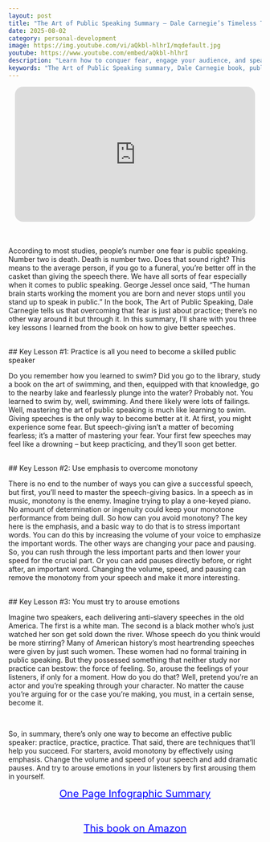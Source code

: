 ```yaml
---
layout: post
title: "The Art of Public Speaking Summary – Dale Carnegie’s Timeless Tips for Communication"
date: 2025-08-02
category: personal-development
image: https://img.youtube.com/vi/aQkbl-hlhrI/mqdefault.jpg
youtube: https://www.youtube.com/embed/aQkbl-hlhrI
description: "Learn how to conquer fear, engage your audience, and speak with confidence using Dale Carnegie’s proven public speaking techniques."
keywords: "The Art of Public Speaking summary, Dale Carnegie book, public speaking tips, overcome fear of speaking, improve communication skills"
---
```


<div style="display: flex; justify-content: center; margin-bottom: 20px;">
  <div style="aspect-ratio: 16 / 9; width: 95%; max-width: 700px; position: relative;">
    <iframe 
      src="https://www.youtube.com/embed/aQkbl-hlhrI"
      title="The Art of Public Speaking Summary – Dale Carnegie’s Timeless Tips for Confident Communication"
      allowfullscreen
      frameborder="0"
      style="position: absolute; inset: 0; width: 100%; height: 100%; border-radius: 16px;">
    </iframe>
  </div>
</div>

<div style="height: 15px;"></div>
<!-- ..................................................................... -->

According to most studies, people’s number one fear is public speaking. Number two is death. Death is number two. Does that sound right? This means to the average person, if you go to a funeral, you’re better off in the casket than giving the speech there. We have all sorts of fear especially when it comes to public speaking. George Jessel once said, “The human brain starts working the moment you are born and never stops until you stand up to speak in public.” In the book, The Art of Public Speaking, Dale Carnegie tells us that overcoming that fear is just about practice; there’s no other way around it but through it. In this summary, I’ll share with you three key lessons I learned from the book on how to give better speeches.


<br>
## Key Lesson #1: Practice is all you need to become a skilled public speaker


Do you remember how you learned to swim? Did you go to the library, study a book on the art of swimming, and then, equipped with that knowledge, go to the nearby lake and fearlessly plunge into the water? Probably not. You learned to swim by, well, swimming. And there likely were lots of failings. Well, mastering the art of public speaking is much like learning to swim. Giving speeches is the only way to become better at it. At first, you might experience some fear. But speech-giving isn’t a matter of becoming fearless; it’s a matter of mastering your fear. Your first few speeches may feel like a drowning – but keep practicing, and they’ll soon get better.



<br>
## Key Lesson #2: Use emphasis to overcome monotony


There is no end to the number of ways you can give a successful speech, but first, you’ll need to master the speech-giving basics. In a speech as in music, monotony is the enemy. Imagine trying to play a one-keyed piano. No amount of determination or ingenuity could keep your monotone performance from being dull. So how can you avoid monotony? The key here is the emphasis, and a basic way to do that is to stress important words. You can do this by increasing the volume of your voice to emphasize the important words. The other ways are changing your pace and pausing. So, you can rush through the less important parts and then lower your speed for the crucial part. Or you can add pauses directly before, or right after, an important word. Changing the volume, speed, and pausing can remove the monotony from your speech and make it more interesting.



<br>
## Key Lesson #3: You must try to arouse emotions


Imagine two speakers, each delivering anti-slavery speeches in the old America. The first is a white man. The second is a black mother who’s just watched her son get sold down the river. Whose speech do you think would be more stirring? Many of American history’s most heartrending speeches were given by just such women. These women had no formal training in public speaking. But they possessed something that neither study nor practice can bestow: the force of feeling. So, arouse the feelings of your listeners, if only for a moment. How do you do that? Well, pretend you’re an actor and you’re speaking through your character. No matter the cause you’re arguing for or the case you’re making, you must, in a certain sense, become it.


<br>
 
So, in summary, there’s only one way to become an effective public speaker: practice, practice, practice. That said, there are techniques that’ll help you succeed. For starters, avoid monotony by effectively using emphasis. Change the volume and speed of your speech and add dramatic pauses. And try to arouse emotions in your listeners by first arousing them in yourself.

<p style="text-align: center;">
  <a href="https://summary.readandgrowwise.com/publicspeaking" target="_blank" style="color: blue; text-decoration: underline; font-size: 20px;">
    One Page Infographic Summary
  </a>
</p>
<br>
<p style="text-align: center;">
  <a href="https://amzn.to/3XHGOaZ" target="_blank" style="color: blue; text-decoration: underline; font-size: 20px;">
    This book on Amazon
  </a>
</p>
